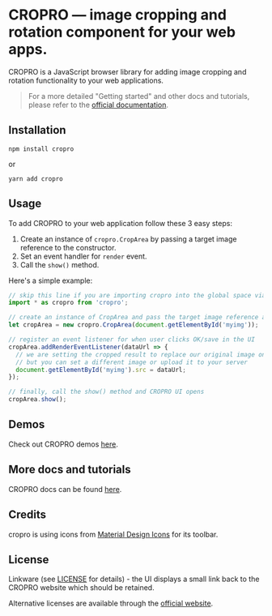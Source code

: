 # CROPRO &mdash; image cropping and rotation component for your web apps.

CROPRO is a JavaScript browser library for adding image cropping and rotation functionality to 
your web applications.

> For a more detailed "Getting started" and other docs and tutorials, please refer to the [official documentation](https://markerjs.com/docs/cropro).

## Installation

```
npm install cropro
```

or 

```
yarn add cropro
```

## Usage

To add CROPRO to your web application follow these 3 easy steps:

1. Create an instance of `cropro.CropArea` by passing a target image reference to the constructor.
2. Set an event handler for `render` event.
3. Call the `show()` method.

Here's a simple example:

```js
// skip this line if you are importing cropro into the global space via the script tag
import * as cropro from 'cropro';

// create an instance of CropArea and pass the target image reference as a parameter
let cropArea = new cropro.CropArea(document.getElementById('myimg'));

// register an event listener for when user clicks OK/save in the UI
cropArea.addRenderEventListener(dataUrl => {
  // we are setting the cropped result to replace our original image on the page
  // but you can set a different image or upload it to your server
  document.getElementById('myimg').src = dataUrl;
});

// finally, call the show() method and CROPRO UI opens
cropArea.show();
```

## Demos
Check out CROPRO demos [here](https://markerjs.com/demos/cropro/all-defaults/).

## More docs and tutorials
CROPRO docs can be found [here](https://markerjs.com/docs/cropro/getting-started).

## Credits

cropro is using icons from [Material Design Icons](https://materialdesignicons.com/) for its toolbar.

## License
Linkware (see [LICENSE](https://github.com/ailon/cropro/blob/master/LICENSE) for details) - the UI displays a small link back to the CROPRO website which should be retained.

Alternative licenses are available through the [official website](https://markerjs.com/buy).